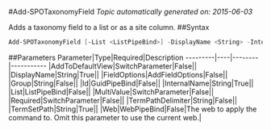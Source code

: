 #Add-SPOTaxonomyField
*Topic automatically generated on: 2015-06-03*

Adds a taxonomy field to a list or as a site column.
##Syntax
```powershell
Add-SPOTaxonomyField [-List <ListPipeBind>] -DisplayName <String> -InternalName <String> -TermSetPath <String> [-TermPathDelimiter <String>] [-Group <String>] [-Id <GuidPipeBind>] [-AddToDefaultView [<SwitchParameter>]] [-MultiValue [<SwitchParameter>]] [-Required [<SwitchParameter>]] [-FieldOptions <AddFieldOptions>] [-Web <WebPipeBind>]
```


##Parameters
Parameter|Type|Required|Description
---------|----|--------|-----------
|AddToDefaultView|SwitchParameter|False||
|DisplayName|String|True||
|FieldOptions|AddFieldOptions|False||
|Group|String|False||
|Id|GuidPipeBind|False||
|InternalName|String|True||
|List|ListPipeBind|False||
|MultiValue|SwitchParameter|False||
|Required|SwitchParameter|False||
|TermPathDelimiter|String|False||
|TermSetPath|String|True||
|Web|WebPipeBind|False|The web to apply the command to. Omit this parameter to use the current web.|
<!-- Ref: 4418E10730E580E51267711CB9DCB25A -->